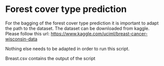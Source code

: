 # Forest cover type prediction

For the bagging of the forest cover type prediction it is important to adapt the path to the dataset. 
The dataset can be downloaded from kaggle.
Please follow this url: 
    https://www.kaggle.com/uciml/breast-cancer-wisconsin-data

Nothing else needs to be adapted in order to run this script.

Breast.csv contains the output of the script
